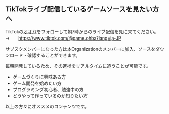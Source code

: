 ## TikTokライブ配信しているゲームソースを見たい方へ


TikTokの[オオバ](https://www.tiktok.com/@game.ohba?lang=ja-JP)をフォローして朝7時からのライブ配信を見に来てください。  
→　　https://www.tiktok.com/@game.ohba?lang=ja-JP

サブスクメンバーになった方は本Organizationのメンバーに加入、ソースをダウンロード・確認することができます。

毎朝開発しているため、その進捗をリアルタイムに追うことが可能です。

- ゲームづくりに興味ある方
- ゲーム開発を始めたい方
- プログラミング初心者、勉強中の方
- どうやって作っているのか知りたい方

以上の方々にオススメのコンテンツです。


<!--

**Here are some ideas to get you started:**

🙋‍♀️ A short introduction - what is your organization all about?
🌈 Contribution guidelines - how can the community get involved?
👩‍💻 Useful resources - where can the community find your docs? Is there anything else the community should know?
🍿 Fun facts - what does your team eat for breakfast?
🧙 Remember, you can do mighty things with the power of [Markdown](https://docs.github.com/github/writing-on-github/getting-started-with-writing-and-formatting-on-github/basic-writing-and-formatting-syntax)
-->
